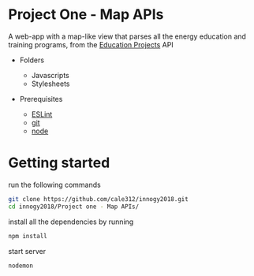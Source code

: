 # Project One - Map APIs

A web-app with a map-like view that parses all the energy education and training programs, from the [Education Projects](https://developer.nrel.gov/docs/wind/educationprojects/) API

* Folders
	* Javascripts
	* Stylesheets

* Prerequisites
	* [ESLint](https://eslint.org/)
	* [git](https://git-scm.com/)
	* [node](https://www.nodejs.org)
	
# Getting started

run the following commands
```sh
git clone https://github.com/cale312/innogy2018.git
cd innogy2018/Project one - Map APIs/
```

install all the dependencies by running
```sh
npm install
```

start server
```sh
nodemon
```
